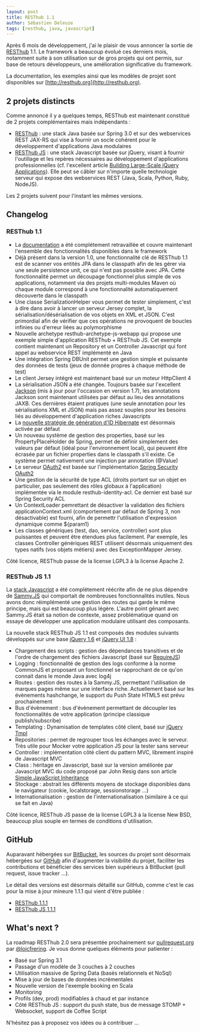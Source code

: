 ```yaml
---
layout: post
title: RESThub 1.1
author: Sébastien Deleuze
tags: [resthub, java, javascript]
---
```


Après 6 mois de développement, j'ai le plaisir de vous annoncer la sortie de [RESThub](http://resthub.org) 1.1. Le framework a beaucoup évolué ces derniers mois, notamment suite à son utilisation sur de gros projets qui ont permis, sur base de retours développeurs, une amélioration significative du framework.

La documentation, les exemples ainsi que les modèles de projet sont disponibles sur [http://resthub.org](http://resthub.org).

## 2 projets distincts

Comme annoncé il y a quelques temps, RESThub est maintenant constitué de 2 projets complémentaires mais indépendants :

*   [RESThub](http://resthub.org/java/) : une stack Java basée sur Spring 3.0 et sur des webservices REST JAX-RS qui vise à fournir un socle cohérent pour le développement d'applications Java modulaires
*   [RESThub JS](http://resthub.org/javascript/) : une stack Javascript basée sur jQuery, visant à fournir l'outillage et les repères nécessaires au développement d'applications professionnelles (cf. l'excellent article [Building Large-Scale jQuery Applications](http://addyosmani.com/blog/large-scale-jquery/)). Elle peut se câbler sur n'importe quelle technologie serveur qui expose des webservices REST (Java, Scala, Python, Ruby, NodeJS).

Les 2 projets suivent pour l'instant les mêmes versions.

## Changelog

### RESThub 1.1

*   La [documentation](http://resthub.org/java/) a été complétement retravaillée et couvre maintenant l'ensemble des fonctionnalités disponibles dans le framework
*   Déjà présent dans la version 1.0, une fonctionnalité clé de RESThub 1.1 est de scanner vos entités JPA dans le classpath afin de les gérer via une seule persistence unit, ce qui n'est pas possible avec JPA. Cette fonctionnalité permet un découpage fonctionnel plus simple de vos applications, notamment via des projets multi-modules Maven où chaque module correspond à une fonctionnalité automatiquement découverte dans le classpath
*   Une classe SerializationHelper vous permet de tester simplement, c'est à dire dans avoir à lancer un serveur Jersey complet, la sérialisation/désérialisation de vos objets en XML et JSON. C'est primordial afin de vérifier que ces opérations ne provoquent de boucles infinies ou d'erreur liées au polymorphisme
*   Nouvelle archetype resthub-archetype-js-webapp qui propose une exemple simple d'application RESThub + RESThub JS. Cet exemple contient maintenant un Repository et un Controller Javascript qui font appel au webservice REST implémenté en Java
*   Une intégration Spring DBUnit permet une gestion simple et puissante des données de tests (jeux de donnée propres à chaque méthode de test)
*   Le client Jersey intégré est maintenant basé sur un moteur HttpClient 4
*   La sérialisation JSON a été changée. Toujours basée sur l'excellent [Jackson](http://jackson.codehaus.org/) (mis à jour pour l'occasion en version 1.7), les annotations Jackson sont maintenant utilisées par défaut au lieu des annotations JAXB. Ces dernières étaient pratiques (une seule annotation pour les sérialisations XML et JSON) mais pas assez souples pour les besoins liés au développement d'application riches Javascripts
* La [nouvelle stratégie de génération d'ID Hibernate](http://docs.jboss.org/hibernate/annotations/3.5/reference/en/html_single/#ann-setup-properties) est désormais activée par défaut
* Un nouveau système de gestion des properties, basé sur les PropertyPlaceHolder de Spring, permet de définir simplement des valeurs par défaut (idéal pour l'environnement local), qui peuvent être écrasée par un fichier properties dans le classpath s'il existe. Ce système permet nativement une injection par annotation (@Value)
* Le serveur [OAuth2](http://tools.ietf.org/html/draft-ietf-oauth-v2) est basée sur l'implémentation [Spring Security OAuth2](http://static.springsource.org/spring-security/oauth/oauth2.html)
* Une gestion de la sécurité de type ACL (droits portant sur un objet en particulier, pas seulement des rôles globaux à l'application) implémentée via le module resthub-identity-acl. Ce dernier est basé sur Spring Security ACL
* Un ContextLoader pemrettant de désactiver la validation des fichiers applicationContext.xml (comportement par défaut de Spring 3, non désactivable) est fourni, afin de permettr l'utilisation d'expression dynamique comme ${param1}
*   Les classes génériques (test, dao, service, controller) sont plus puissantes et peuvent être étendues plus facilement. Par exemple, les classes Controller génériques REST utilisent désormais uniquement des types natifs (vos objets métiers) avec des ExceptionMapper Jersey.

Côté licence, RESThub passe de la license LGPL3 à la license Apache 2.

### RESThub JS 1.1

La [stack Javascript](http://resthub.org/javascript/) a été complétement réécrite afin de ne plus dépendre de [Sammy.JS](http://sammyjs.org/) qui comportait de nombreuses fonctionnalités inutiles. Nous avons donc réimplémenté une gestion des routes qui garde le même principe, mais qui est beaucoup plus légère. L'autre point gênant avec Sammy.JS était sa notion de contexte, assez problématique quand on essaye de développer une application modulaire utilisant des composants.

La nouvelle stack RESThub JS 1.1 est composés des modules suivants développés sur une base [jQuery 1.6](http://jquery.com/) et [jQuery UI 1.8](http://jqueryui.com/) :

*   Chargement des scripts : gestion des dépendances transitives et de l'ordre de chargement des fichiers Javascript (basé sur [RequireJS](http://requirejs.org))
*   Logging : fonctionnalité de gestion des logs conforme à la norme CommonJS et proposant un fonctionnel se rapprochant de ce qu'on connait dans le monde Java avec log4j
*   Routes : gestion des routes à la Sammy.JS, permettant l'utilisation de marques pages même sur une interface riche. Actuellement basé sur les évènements hashchange, le support du Push State HTML5 est prévu prochainement
*   Bus d'évènement : bus d'évènement permettant de découpler les fonctionnalités de votre application (principe classique publish/subscribe)
*   Templating : Dynamisation de templates côté client, basé sur [jQuery Tmpl](http://api.jquery.com/jquery.tmpl/)
*   Repositories : permet de regrouper tous les échanges avec le serveur. Très utile pour Mocker votre application JS pour la tester sans serveur 
*   Controller : implémentation côté client du pattern MVC, librement inspiré de Javascript MVC
*   Class : héritage en Javascript, basé sur la version améliorée par Javascript MVC du code proposé par John Resig dans son article [Simple JavaScript Inheritance](http://ejohn.org/blog/simple-javascript-inheritance/)
*   Stockage : abstrait les différents moyens de stockage disponibles dans le navigateur (cookie, localstorage, sessionstorage ...)
*   Internationalisation : gestion de l'internationalisation (similaire à ce qui se fait en Java)

Côté licence, RESThub JS passe de la license LGPL3 à la license New BSD, beaucoup plus souple en termes  de conditions d'utilisation.

## GitHub

 Auparavant hébergées sur [BitBucket](http://bitbucket.com/), les sources du projet sont désormais hébergées sur [GitHub](http://github.com/pullrequest) afin d'augmenter la visibilité du projet, faciliter les contributions et bénéficier des services bien supérieurs à BitBucket (pull request, issue tracker ...).

 Le détail des versions est désormais détaillé sur GitHub, comme c'est le cas pour la mise à jour mineure 1.1.1 qui vient d'être publiée :

 *  [RESThub 1.1.1](https://github.com/pullrequest/resthub/issues?milestone=&state=closed1)
 *  [RESThub JS 1.1.1](https://github.com/pullrequest/resthub-js/issues?milestone=2&state=closed)
    
## What's next ?

La roadmap RESThub 2.0 sera présentée prochainement sur [pullrequest.org](http://pullrequest.org) par [@loicfrering](http://twitter.com/loicfrering/). Je vous donne quelques éléments pour patienter :

*   Basé sur Spring 3.1
*   Passage d'un modèle de 3 couches à 2 couches
*   Utilisation massive de Spring Data (basés relationnels et NoSql)
*   Mise à jour de bases de données incrémentales
*   Nouvelle version de l'exemple booking en Scala
*   Monitoring
*   Profils (dev, prod) modifiables à chaud et par instance
*   Côté RESThub JS : support du push state, bus de message STOMP + Websocket, support de Coffee Script

N'hésitez pas à proposez vos idées ou à contribuer ...
